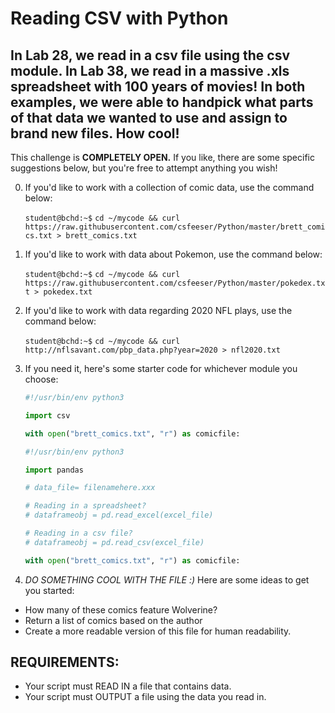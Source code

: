 # Reading CSV with Python

## In Lab 28, we read in a csv file using the csv module. In Lab 38, we read in a massive .xls spreadsheet with 100 years of movies! In both examples, we were able to handpick what parts of that data we wanted to use and assign to brand new files. How cool!

This challenge is **COMPLETELY OPEN.** If you like, there are some specific suggestions below, but you're free to attempt anything you wish!

0. If you'd like to work with a collection of comic data, use the command below:

    `student@bchd:~$` `cd ~/mycode && curl https://raw.githubusercontent.com/csfeeser/Python/master/brett_comics.txt > brett_comics.txt`

0. If you'd like to work with data about Pokemon, use the command below:

    `student@bchd:~$` `cd ~/mycode && curl https://raw.githubusercontent.com/csfeeser/Python/master/pokedex.txt > pokedex.txt`

0. If you'd like to work with data regarding 2020 NFL plays, use the command below:

    `student@bchd:~$` `cd ~/mycode && curl http://nflsavant.com/pbp_data.php?year=2020 > nfl2020.txt`
    
0. If you need it, here's some starter code for whichever module you choose:

    ```python
    #!/usr/bin/env python3

    import csv

    with open("brett_comics.txt", "r") as comicfile:
    ```
    
    ```python
    #!/usr/bin/env python3

    import pandas
    
    # data_file= filenamehere.xxx
    
    # Reading in a spreadsheet?
    # dataframeobj = pd.read_excel(excel_file)
    
    # Reading in a csv file?
    # dataframeobj = pd.read_csv(excel_file)

    with open("brett_comics.txt", "r") as comicfile:
    ```
    
 0. *DO SOMETHING COOL WITH THE FILE :)* Here are some ideas to get you started:
 
 - How many of these comics feature Wolverine?
 - Return a list of comics based on the author
 - Create a more readable version of this file for human readability.

## REQUIREMENTS:

- Your script must READ IN a file that contains data.
- Your script must OUTPUT a file using the data you read in.
